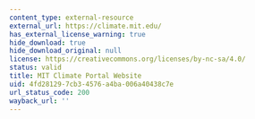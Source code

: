 ```yaml
---
content_type: external-resource
external_url: https://climate.mit.edu/
has_external_license_warning: true
hide_download: true
hide_download_original: null
license: https://creativecommons.org/licenses/by-nc-sa/4.0/
status: valid
title: MIT Climate Portal Website
uid: 4fd28129-7cb3-4576-a4ba-006a40438c7e
url_status_code: 200
wayback_url: ''
---
```

